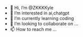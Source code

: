 - 👋 Hi, I’m @ZKKKKyle
- 👀 I’m interested in ai,chatgpt
- 🌱 I’m currently learning coding
- 💞️ I’m looking to collaborate on ...
- 📫 How to reach me ...

<!---
ZKKKKyle/ZKKKKyle is a ✨ special ✨ repository because its `README.md` (this file) appears on your GitHub profile.
You can click the Preview link to take a look at your changes.
--->
